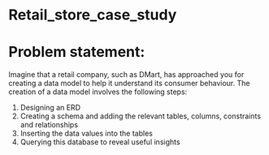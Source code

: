 # Retail_store_case_study

# Problem statement: 
Imagine that a retail company, such as DMart, has approached you for creating a data model to help it understand its consumer behaviour. The creation of a data model involves the following steps:

1. Designing an ERD
2. Creating a schema and adding the relevant tables, columns, constraints and relationships
3. Inserting the data values into the tables
4. Querying this database to reveal useful insights
